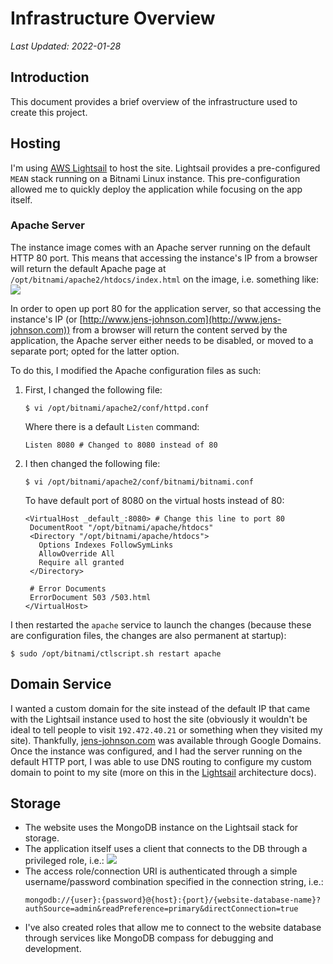 # Infrastructure Overview

*Last Updated: 2022-01-28*

## Introduction

This document provides a brief overview of the infrastructure used to create this project.

## Hosting

I'm using [AWS Lightsail](https://aws.amazon.com/lightsail/) to host the site. Lightsail provides a pre-configured
`MEAN` stack running on a Bitnami Linux instance. This pre-configuration allowed me to quickly deploy the 
application while focusing on the app itself.

### Apache Server

The instance image comes with an Apache server running on the  default HTTP 80 port. This means that accessing the 
instance's IP from a browser will return the default Apache page  at `/opt/bitnami/apache2/htdocs/index.html` on the 
image, i.e. something like:
![](../../_images/default_bitnami_page.png)

In order to open up port 80 for the application server, so that accessing the instance's IP (or [http://www.jens-johnson.com](http://www.jens-johnson.com))
from a browser will return the content served by the application, the Apache server either needs to be disabled, or
moved to a separate port; opted for the latter option.

To do this, I modified the Apache configuration files as such:
1. First, I changed the following file:
    ```shell
    $ vi /opt/bitnami/apache2/conf/httpd.conf
    ```
   Where there is a default `Listen` command:
   ```shell
   Listen 8080 # Changed to 8080 instead of 80
   ```
2. I then changed the following file:
   ```shell
   $ vi /opt/bitnami/apache2/conf/bitnami/bitnami.conf
   ```

   To have default port of 8080 on the virtual hosts instead of 80:
   ```shell
   <VirtualHost _default_:8080> # Change this line to port 80
    DocumentRoot "/opt/bitnami/apache/htdocs"
    <Directory "/opt/bitnami/apache/htdocs">
      Options Indexes FollowSymLinks
      AllowOverride All
      Require all granted
    </Directory>
    
    # Error Documents
    ErrorDocument 503 /503.html
   </VirtualHost>
   ```

I then restarted the `apache` service to launch the changes (because these are configuration files, the changes are
also permanent at startup):
```shell
$ sudo /opt/bitnami/ctlscript.sh restart apache
```

## Domain Service

I wanted a custom domain for the site instead of the default IP that came with the Lightsail instance used to host 
the site (obviously it wouldn't be ideal to tell people to visit `192.472.40.21` or something when they visited my 
site). Thankfully, [jens-johnson.com](http://jens-johnson.com) was available through Google Domains. Once the 
instance was configured, and I had the server running on the default HTTP port, I was able to use DNS routing to 
configure my custom domain to point to my site (more on this in the [Lightsail](../../../architecture/hosting/lightsail.md)
architecture docs).

## Storage

- The website uses the MongoDB instance on the Lightsail stack for storage.
- The application itself uses a client that connects to the DB through a privileged role, i.e.:
  ![](../../_images/db_authentication.jpg)
- The access role/connection URI is authenticated through a simple username/password combination specified in the connection string, i.e.:
  ```
  mongodb://{user}:{password}@{host}:{port}/{website-database-name}?authSource=admin&readPreference=primary&directConnection=true
  ```
- I've also created roles that allow me to connect to the website database through services like MongoDB compass for debugging and development.